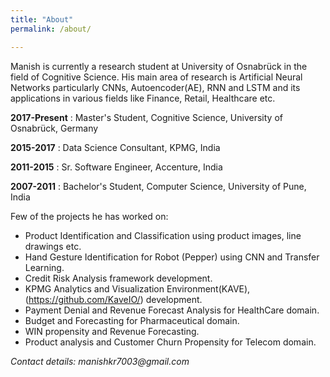 ```yaml
---
title: "About"
permalink: /about/

---
```


Manish is currently a research student at University of Osnabrück in the field of 
Cognitive Science. His main area of research is Artificial Neural Networks particularly 
CNNs, Autoencoder(AE), RNN and LSTM and its applications in various fields like 
Finance, Retail, Healthcare etc.


**2017-Present** : Master's Student, Cognitive Science, University of Osnabrück, Germany

**2015-2017** : Data Science Consultant, KPMG, India

**2011-2015** : Sr. Software Engineer, Accenture, India

**2007-2011** : Bachelor's Student, Computer Science, University of Pune, India


Few of the projects he has worked on:

* Product Identification and Classification using product images, line drawings etc.
* Hand Gesture Identification for Robot (Pepper) using CNN and Transfer Learning.
* Credit Risk Analysis framework development.
* KPMG Analytics and Visualization Environment(KAVE), (https://github.com/KaveIO/)
development.
* Payment Denial and Revenue Forecast Analysis for HealthCare domain.
* Budget and Forecasting for Pharmaceutical domain.
* WIN propensity and Revenue Forecasting.
* Product analysis and Customer Churn Propensity for Telecom domain.



_Contact details: manishkr7003@gmail.com_